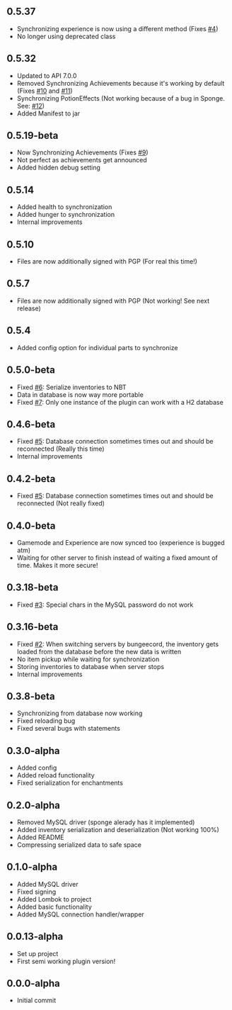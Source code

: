 0.5.37
------

- Synchronizing experience is now using a different method (Fixes [#4](https://github.com/BrainStone/InvSync/issues/4))
- No longer using deprecated class

0.5.32
------

- Updated to API 7.0.0
- Removed Synchronizing Achievements because it's working by default (Fixes [#10](https://github.com/BrainStone/InvSync/issues/10) and [#11](https://github.com/BrainStone/InvSync/issues/11))
- Synchronizing PotionEffects (Not working because of a bug in Sponge. See: [#12](https://github.com/BrainStone/InvSync/issues/12))
- Added Manifest to jar

0.5.19-beta
-----------

- Now Synchronizing Achievements (Fixes [#9](https://github.com/BrainStone/InvSync/issues/9))
- Not perfect as achievements get announced
- Added hidden debug setting

0.5.14
------

- Added health to synchronization
- Added hunger to synchronization
- Internal improvements

0.5.10
------

- Files are now additionally signed with PGP (For real this time!)

0.5.7
-----

- Files are now additionally signed with PGP (Not working! See next release)

0.5.4
-----

- Added config option for individual parts to synchronize

0.5.0-beta
----------

- Fixed [#6](https://github.com/BrainStone/InvSync/issues/6): Serialize inventories to NBT
- Data in database is now way more portable
- Fixed [#7](https://github.com/BrainStone/InvSync/issues/7): Only one instance of the plugin can work with a H2 database

0.4.6-beta
----------

- Fixed [#5](https://github.com/BrainStone/InvSync/issues/5): Database connection sometimes times out and should be reconnected (Really this time)
- Internal improvements

0.4.2-beta
----------

- Fixed [#5](https://github.com/BrainStone/InvSync/issues/5): Database connection sometimes times out and should be reconnected (Not really fixed)

0.4.0-beta
----------

- Gamemode and Experience are now synced too (experience is bugged atm)
- Waiting for other server to finish instead of waiting a fixed amount of time. Makes it more secure!

0.3.18-beta
-----------

- Fixed [#3](https://github.com/BrainStone/InvSync/issues/3): Special chars in the MySQL password do not work

0.3.16-beta
-----------

- Fixed [#2](https://github.com/BrainStone/InvSync/issues/2): When switching servers by bungeecord, the inventory gets loaded from the database before the new data is written 
- No item pickup while waiting for synchronization
- Storing inventories to database when server stops
- Internal improvements

0.3.8-beta
----------

- Synchronizing from database now working
- Fixed reloading bug
- Fixed several bugs with statements

0.3.0-alpha
-----------

- Added config
- Added reload functionality
- Fixed serialization for enchantments

0.2.0-alpha
-----------

- Removed MySQL driver (sponge alerady has it implemented)
- Added inventory serialization and deserialization (Not working 100%)
- Added README
- Compressing serialized data to safe space

0.1.0-alpha
-----------

- Added MySQL driver
- Fixed signing
- Added Lombok to project
- Added basic functionality
- Added MySQL connection handler/wrapper

0.0.13-alpha
------------

- Set up project
- First semi working plugin version!

0.0.0-alpha
-----------

- Initial commit
